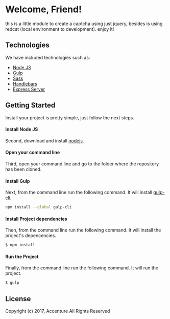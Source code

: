# Welcome, Friend!
this is a little module to create a captcha using just jquery, besides is using redcat (local environment to development).
enjoy it!

## Technologies
We have included technologies such as:

- [Node JS](https://nodejs.org)
- [Gulp](http://gulpjs.com)
- [Sass](http://sass-lang.com)
- [Handlebars](https://www.npmjs.com/package/handlebars-layout)
- [Express Server](https://expressjs.com)

## Getting Started
Install your project is pretty simple, just follow the next steps.

#### Install Node JS
Second, download and install [nodejs](http://nodejs.org).

#### Open your command line
Third, open your command line and go to the folder where the repository has been cloned.

#### Install Gulp
Next, from the command line run the following command. It will install [gulp-cli](https://github.com/gulpjs/gulp).

```bash
npm install --global gulp-cli
```

#### Install Project dependencies
Then, from the command line run the following command. It will install the project's depencencies.

```bash
$ npm install
```

#### Run the Project
Finally, from the command line run the following command. It will run the project.

```bash
$ gulp
```

## License

Copyright (c) 2017, Accenture All Rights Reserved